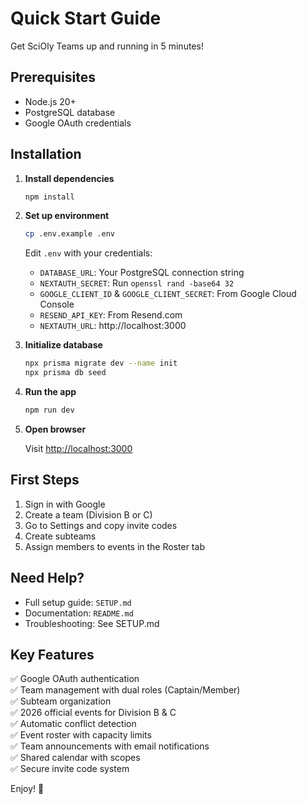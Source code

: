 # Quick Start Guide

Get SciOly Teams up and running in 5 minutes!

## Prerequisites

- Node.js 20+
- PostgreSQL database
- Google OAuth credentials

## Installation

1. **Install dependencies**
   ```bash
   npm install
   ```

2. **Set up environment**
   ```bash
   cp .env.example .env
   ```
   
   Edit `.env` with your credentials:
   - `DATABASE_URL`: Your PostgreSQL connection string
   - `NEXTAUTH_SECRET`: Run `openssl rand -base64 32`
   - `GOOGLE_CLIENT_ID` & `GOOGLE_CLIENT_SECRET`: From Google Cloud Console
   - `RESEND_API_KEY`: From Resend.com
   - `NEXTAUTH_URL`: http://localhost:3000

3. **Initialize database**
   ```bash
   npx prisma migrate dev --name init
   npx prisma db seed
   ```

4. **Run the app**
   ```bash
   npm run dev
   ```

5. **Open browser**
   
   Visit [http://localhost:3000](http://localhost:3000)

## First Steps

1. Sign in with Google
2. Create a team (Division B or C)
3. Go to Settings and copy invite codes
4. Create subteams
5. Assign members to events in the Roster tab

## Need Help?

- Full setup guide: `SETUP.md`
- Documentation: `README.md`
- Troubleshooting: See SETUP.md

## Key Features

✅ Google OAuth authentication  
✅ Team management with dual roles (Captain/Member)  
✅ Subteam organization  
✅ 2026 official events for Division B & C  
✅ Automatic conflict detection  
✅ Event roster with capacity limits  
✅ Team announcements with email notifications  
✅ Shared calendar with scopes  
✅ Secure invite code system  

Enjoy! 🎉

